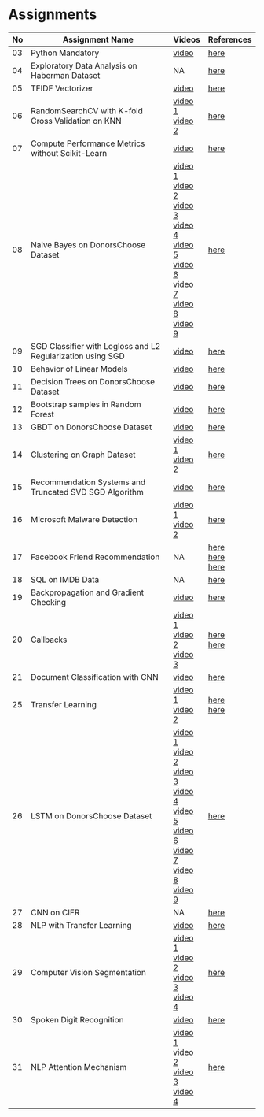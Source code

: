 # Assignments

| No | Assignment Name | Videos | References |
| --- | --- | --- | --- |
| 03 | Python Mandatory | [video](https://youtu.be/UXKXA-pzv94) | [here](https://drive.google.com/drive/u/0/folders/1bpvQAoFednuXeL0VaQwM7PY0cpElLbr5) |
| 04 | Exploratory Data Analysis on Haberman Dataset | NA | [here](https://drive.google.com/drive/folders/1X2l6Dbec_88EuN2B6USCjOHNb5GLk6N2) |
| 05 | TFIDF Vectorizer | [video](https://youtu.be/Djd7pq8PCzs) | [here](https://drive.google.com/drive/folders/1KPbov9Acv9bNEJQaLEICKCunn-CfrDn6) |
| 06 | RandomSearchCV with K-fold Cross Validation on KNN | [video 1](https://youtu.be/9p7MPDjp_2U) <br> [video 2](https://youtu.be/SIyYHMYpKgI) | [here](https://drive.google.com/drive/folders/1OyIpXFGKaec6ZzHyl2URHB0KDGWgjWs9) |
| 07 | Compute Performance Metrics without Scikit-Learn | [video](https://youtu.be/dKRV58PUsvE) | [here](https://drive.google.com/drive/folders/19T9S2umBGuYHJApWV3u6cBSKkl8Ggo73) |
| 08 | Naive Bayes on DonorsChoose Dataset | [video 1](https://youtu.be/Bf1I-IzI8-U) <br> [video 2](https://youtu.be/zkBwtAmYeFg) <br> [video 3](https://youtu.be/KtwQeEwMHE0) <br> [video 4](https://youtu.be/svgy5_NHogk) <br> [video 5](https://youtu.be/f_HLHQUGA78) <br> [video 6](https://youtu.be/ZhLXULFjIjQ) <br> [video 7](https://youtu.be/2zP3wPy7huw) <br> [video 8](https://youtu.be/UeEfJT_isr0) <br> [video 9](https://youtu.be/AbabyIk0xW4) | [here](https://drive.google.com/drive/folders/1Z9rSTNsSLyXeNI33KT9O42omfVl8AFWQ) |
| 09 | SGD Classifier with Logloss and L2 Regularization using SGD | [video](https://youtu.be/Zc6RBeTrYjE) | [here](https://drive.google.com/drive/u/1/folders/1tIdxFyYdxw8XARDsFjCi2OTSCuSX1NBj) |
| 10 | Behavior of Linear Models | [video](https://youtu.be/O5JdwJH9eg8) | [here](https://drive.google.com/open?id=1BiHVEnsCpP-UmVK0W6upN-kOzI1a93Sb) |
| 11 | Decision Trees on DonorsChoose Dataset | [video](https://youtu.be/fprEYd8A1oM) | [here](https://drive.google.com/drive/folders/165O0Nc_m2Q4qGm8hS5anFooKT1s2dzAA) |
| 12 | Bootstrap samples in Random Forest | [video](https://youtu.be/kiy1ScdqR-E) | [here](https://drive.google.com/drive/folders/12tUhhNKQpJNAs71Sj-9CSzj2WqsowD6h) |
| 13 | GBDT on DonorsChoose Dataset | [video](https://youtu.be/lLsUswE50zE) | [here](https://drive.google.com/drive/folders/1HDgdb1O4A1fL6VM8Ugk5S0P6uy2ffWBX) |
| 14 | Clustering on Graph Dataset | [video 1](https://youtu.be/_XJlZtZqMUs) <br> [video 2](https://youtu.be/Ufe16ie-BPM) | [here](https://drive.google.com/drive/folders/1k66LkdZNCKmVgKoyIG1K0I8_hRkIpgas) |
| 15 | Recommendation Systems and Truncated SVD SGD Algorithm | [video](https://youtu.be/DFMoOdw3p64) | [here](https://drive.google.com/drive/folders/1HZ3D_0r9r5dfwReZtc8fCnoPNToe5aoL) |
| 16 | Microsoft Malware Detection | [video 1](https://youtu.be/wn0_xFcfz9s) <br> [video 2](https://youtu.be/VLQTRlLGz5Y) | [here](https://drive.google.com/drive/folders/1ujh2OJ92AiNJOdW4etCLR59-etaCVzl3) |
| 17 | Facebook Friend Recommendation | NA | [here](https://drive.google.com/drive/folders/1c50Q5RcmdpMYj1jCPc3ShOE2y4G8G2ez) <br> [here](http://be.amazd.com/link-prediction/) <br> [here](https://storage.googleapis.com/kaggle-forum-message-attachments/2594/supervised_link_prediction.pdf) |
| 18 | SQL on IMDB Data | NA | [here](https://drive.google.com/drive/folders/1eUUD9Hw5cvby4IUHVXGg8t9Ytelp8QlN?usp=sharing) |
| 19 | Backpropagation and Gradient Checking | [video](https://youtu.be/19WqXIPtkuQ) | [here](https://drive.google.com/drive/folders/1dVO9zeaLcMTP-NUX47AdV5deOTMcrK_Q) |
| 20 | Callbacks | [video 1](https://youtu.be/P4cZM_2F__I) <br> [video 2](https://youtu.be/fa0vXt_tV_M) <br> [video 3](https://youtu.be/PurkIla_hGk) | [here](https://drive.google.com/drive/folders/1wwOSs7psnWLmejtM1a0U4HtqWfcmfEVW) <br> [here](https://dataaspirant.com/difference-between-softmax-function-and-sigmoid-function/) |
| 21 | Document Classification with CNN | [video](https://youtu.be/HrFvuKUsDVA) | [here](https://drive.google.com/open?id=13dXJZqM3nIG8ynV9hs8o49ecXZ0La6jE) |
| 25 | Transfer Learning | [video 1](https://youtu.be/mKMYneSIvLQ) <br> [video 2](https://youtu.be/6xTUhg-Ix8Y) | [here](https://drive.google.com/open?id=1eY4pTqtGtXSAYVzaHwWAK2Cq4bHb1Zkq) <br> [here](https://blog.keras.io/building-powerful-image-classification-models-using-very-little-data.html) |
| 26 | LSTM on DonorsChoose Dataset | [video 1](https://youtu.be/uXj4WyHqhEQ) <br> [video 2](https://youtu.be/JSggkd9Eu2Q) <br> [video 3](https://youtu.be/iQalv3j5LjM) <br> [video 4](https://youtu.be/fBCNDjROcC0) <br> [video 5](https://youtu.be/bRD0tR13vsA) <br> [video 6](https://youtu.be/bIqLrz8Ht1M) <br> [video 7](https://youtu.be/UMpfiDGKhx8) <br> [video 8](https://youtu.be/ElgJ5LgIlyk) <br> [video 9](https://youtu.be/NHTYDK14ooo) | [here](https://drive.google.com/drive/u/0/folders/1CJnItndeSSJu7aragQoXWZS9-0apN6pp) |
| 27 | CNN on CIFR | NA | [here](https://drive.google.com/drive/folders/1J1bNXkInpalTRrZgru_Mb1mBeLG38XjQ?usp=sharing) |
| 28 | NLP with Transfer Learning | [video](https://youtu.be/nOjNK4VYq6U) | [here](https://drive.google.com/drive/folders/1cSxMlj_KyUEK_3ZU609oFCTkYIMLwk6s?usp=sharing) |
| 29 | Computer Vision Segmentation | [video 1](https://youtu.be/P5TOCwn6DL0) <br> [video 2](https://youtu.be/lhFRGo6BG1U) <br> [video 3](https://youtu.be/nYzj3ACSf-E) <br> [video 4](https://youtu.be/dGPT7PVCCAM) | [here](https://drive.google.com/drive/folders/1bynkOIXCurhJ9_Y5Q14KWX5yDyCRkKfN?usp=sharing) |
| 30 | Spoken Digit Recognition | [video](https://youtu.be/fRUqGJx3jsQ) | [here](https://drive.google.com/open?id=1ulbWjQCcBMqwZGqwsLlCXb-Paf5MWeN_) |
| 31 | NLP Attention Mechanism | [video 1](https://youtu.be/ucPaDluM4E8) <br> [video 2](https://youtu.be/OiGvzLEVO9c) <br> [video 3](https://youtu.be/BI1lVp8qmEY) <br> [video 4](https://youtu.be/cNmSeJqR37U) | [here](https://drive.google.com/drive/folders/1KerHh7lnsRa5sgHcyjjNI9PLlmURVLSp?usp=sharing) |